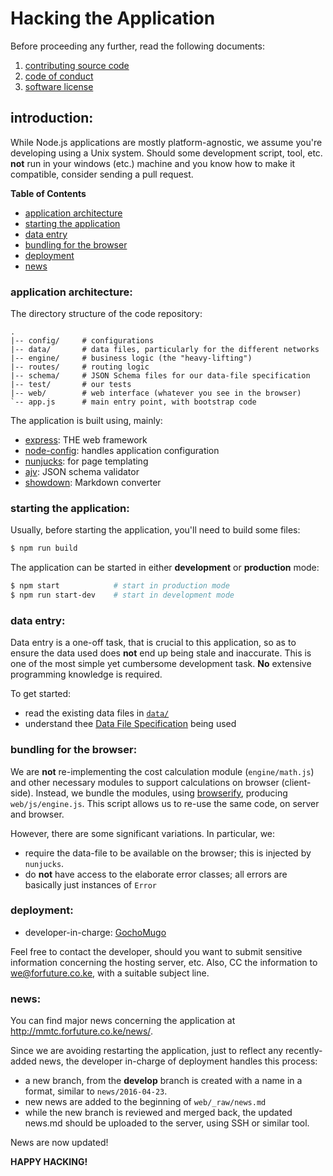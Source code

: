 # Hacking the Application

Before proceeding any further, read the following documents:

1. [contributing source code][contrib]
1. [code of conduct][coc]
1. [software license][license]

[contrib]:https://github.com/forfuturellc/workflow/blob/master/CONTRIBUTING.md
[coc]:https://github.com/forfuturellc/workflow/blob/master/CODE_OF_CONDUCT.md
[license]:https://github.com/forfuturellc/mmtc-ke/blob/master/LICENSE.txt


## introduction:

While Node.js applications are mostly platform-agnostic, we assume you're
developing using a Unix system. Should some development script, tool, etc.
**not** run in your windows (etc.) machine and you know how to make it
compatible, consider sending a pull request.

**Table of Contents**

* [application architecture](#arch)
* [starting the application](#start)
* [data entry](#data-entry)
* [bundling for the browser](#browser-bundle)
* [deployment](#deploy)
* [news](#news)


<a name="arch"></a>
### application architecture:

The directory structure of the code repository:

```
.
|-- config/     # configurations
|-- data/       # data files, particularly for the different networks
|-- engine/     # business logic (the "heavy-lifting")
|-- routes/     # routing logic
|-- schema/     # JSON Schema files for our data-file specification
|-- test/       # our tests
|-- web/        # web interface (whatever you see in the browser)
`-- app.js      # main entry point, with bootstrap code
```

The application is built using, mainly:

* [express][express]: THE web framework
* [node-config][node-config]: handles application configuration
* [nunjucks][nunjucks]: for page templating
* [ajv][ajv]: JSON schema validator
* [showdown][showdown]: Markdown converter

[express]:http://expressjs.com/
[node-config]:https://github.com/lorenwest/node-config
[nunjucks]:https://mozilla.github.io/nunjucks
[ajv]:https://github.com/epoberezkin/ajv
[showdown]:https://showdownjs.github.io/showdown/


<a name="start"></a>
### starting the application:

Usually, before starting the application, you'll need to build some
files:

```bash
$ npm run build
```

The application can be started in either **development** or **production**
mode:

```bash
$ npm start            # start in production mode
$ npm run start-dev    # start in development mode
```


<a name="data-entry"></a>
### data entry:

Data entry is a one-off task, that is crucial to this application, so as to
ensure the data used does **not** end up being stale and inaccurate. This
is one of the most simple yet cumbersome development task. **No**
extensive programming knowledge is required.

To get started:

* read the existing data files in [`data/`][data]
* understand thee [Data File Specification][spec] being used

[data]:https://github.com/forfuturellc/mmtc-ke/blob/master/data/
[spec]:https://github.com/forfuturellc/mmtc-ke/blob/master/data/SPEC.md


<a name="browser-bundle"></a>
### bundling for the browser:

We are **not** re-implementing the cost calculation module (`engine/math.js`)
and other necessary modules to support calculations on browser
(client-side). Instead, we bundle the modules, using
[browserify][browserify], producing `web/js/engine.js`. This script allows
us to re-use the same code, on server and browser.

However, there are some significant variations. In particular, we:

* require the data-file to be available on the browser; this is
  injected by `nunjucks`.
* do **not** have access to the elaborate error classes; all errors are
  basically just instances of `Error`

[browserify]:https://github.com/substack/node-browserify#readme


<a name="deploy"></a>
### deployment:

* developer-in-charge: [GochoMugo](https://github.com/GochoMugo)

Feel free to contact the developer, should you want to submit sensitive
information concerning the hosting server, etc. Also, CC the information
to we@forfuture.co.ke, with a suitable subject line.


<a name="news"></a>
### news:

You can find major news concerning the application at
http://mmtc.forfuture.co.ke/news/.

Since we are avoiding restarting the application, just to reflect any
recently-added news, the developer in-charge of deployment handles this
process:

* a new branch, from the **develop** branch is created with a name
  in a format, similar to `news/2016-04-23`.
* new news are added to the beginning of `web/_raw/news.md`
* while the new branch is reviewed and merged back, the updated news.md
  should be uploaded to the server, using SSH or similar tool.

News are now updated!


**HAPPY HACKING!**
